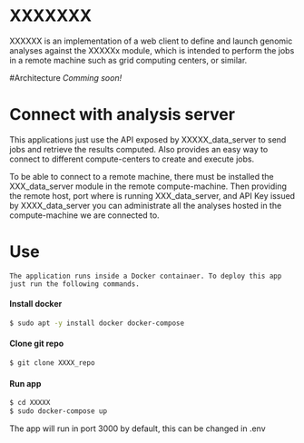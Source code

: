 # XXXXXXX

XXXXXX is an implementation of a web client to define and launch genomic analyses against the XXXXXx module, which is intended to perform the jobs in a remote machine such as grid computing centers, or similar.

#Architecture
	*Comming soon!*

# Connect with analysis server
This applications just use the API exposed by XXXXX_data_server to send jobs and retrieve the results computed. Also provides an easy way to connect to different compute-centers to create and execute jobs.

To be able to connect to a remote machine, there must be installed the XXX_data_server module in the remote compute-machine. Then providing the remote host, port where is running XXX_data_server, and API Key issued by XXXX_data_server you can administrate all the analyses hosted in the compute-machine we are connected to.

# Use
	The application runs inside a Docker containaer. To deploy this app just run the following commands.

#### Install docker
```sh
$ sudo apt -y install docker docker-compose
```

#### Clone git repo
```sh
$ git clone XXXX_repo
```

#### Run app
```sh
$ cd XXXXX
$ sudo docker-compose up
```
The app will run in port 3000 by default, this can be changed in .env
